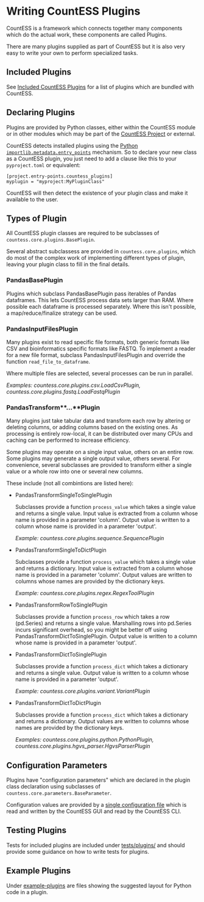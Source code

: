 # Writing CountESS Plugins

CountESS is a framework which connects together many components which do the actual
work, these components are called Plugins.  

There are many plugins supplied as part of CountESS but it is also very easy to 
write your own to perform specialized tasks.

## Included Plugins

See [Included CountESS Plugins](../included-plugins/) for a list of plugins which are
bundled with CountESS.

## Declaring Plugins

Plugins are provided by Python classes, either within the CountESS module or 
in other modules which may be part of the
[CountESS Project](https://github.com/CountESS-Project/) or external.

CountESS detects installed plugins using the 
[Python `importlib.metadata.entry_points`](https://docs.python.org/3/library/importlib.metadata.html#entry-points)
mechanism.  So to declare your new class as a CountESS plugin, you
just need to add a clause like this to your `pyproject.toml` or
equivalent:

```
[project.entry-points.countess_plugins]
myplugin = "myproject:MyPluginClass"
```

CountESS will then detect the existence of your plugin class and make 
it available to the user.

## Types of Plugin

All CountESS plugin classes are required to be subclasses of
`countess.core.plugins.BasePlugin`.

Several abstract subclassess are provided in `countess.core.plugins`,
which do most of the complex work of implementing different types of
plugin, leaving your plugin class to fill in the final details.

### PandasBasePlugin

Plugins which subclass PandasBasePlugin pass iterables of Pandas dataframes.
This lets CountESS process data sets larger than RAM.  Where possible each
dataframe is processed separately.  Where this isn't possible, a map/reduce/finalize
strategy can be used.

### PandasInputFilesPlugin

Many plugins exist to read specific file formats, both generic formats like CSV and
bioinformatics specific formats like FASTQ.  To implement a reader for a new file format,
subclass PandasInputFilesPlugin and override the function `read_file_to_dataframe`.

Where multiple files are selected, several processes can be run in parallel.

*Examples: countess.core.plugins.csv.LoadCsvPlugin, countess.core.plugins.fastq.LoadFastqPlugin*

### PandasTransform**...**Plugin

Many plugins just take tabular data and transform each row by
altering or deleting columns, or adding columns based on the existing ones.
As processing is entirely row-local, it can be distributed over many CPUs
and caching can be performed to increase efficiency.

Some plugins may operate on a single input value, others on an entire row.
Some plugins may generate a single output value, others several.
For convenience, several subclasses are provided to transform either a 
single value or a whole row into one or several new columns.

These include (not all combintions are listed here):

* PandasTransformSingleToSinglePlugin

  Subclasses provide a function `process_value` which takes a single value and returns a single value.
  Input value is extracted from a column whose name is provided in a parameter 'column'.
  Output value is written to a column whose name is provided in a parameter 'output'.

  *Example: countess.core.plugins.sequence.SequencePlugin*

<!--
* PandasTransformSingleToTuplePlugin

  Subclasses provide a function `process_value` which takes a single value and returns a tuple of values.
  Input value is extracted from a column whose name is provided in a parameter 'column'.
  Output values are written to columns whose names are provided in subparameter 'name' of an array parameter 'output'.
-->
  
* PandasTransformSingleToDictPlugin

  Subclasses provide a function `process_value` which takes a single value and returns a dictionary.
  Input value is extracted from a column whose name is provided in a parameter 'column'.
  Output values are written to columns whose names are provided by the dictionary keys.
  
  *Example: countess.core.plugins.regex.RegexToolPlugin*

* PandasTransformRowToSinglePlugin

  Subclasses provide a function `process_row` which takes a row (pd.Series) and returns a single value.
  Marshalling rows into pd.Series incurs significant overhead, so you might be better off using PandasTransformDictToSinglePlugin.
  Output value is written to a column whose name is provided in a parameter 'output'.

<!--
* PandasTransformRowToTuplePlugin

  Subclasses provide a function `process_row` which takes a row (pd.Series) and returns a tuple of values.
  Marshalling rows into pd.Series incurs significant overhead, so you might be better off using PandasTransformDictToTuplePlugin.
  Output values are written to columns whose names are provided in subparameter 'name' of an array parameter 'output'.

* PandasTransformRowToDictPlugin

  Subclasses provide a function `process_row` which takes a row (pd.Series) and returns a dictionary.
  Marshalling rows into pd.Series incurs significant overhead, so you might be better off using PandasTransformDictToDictPlugin.
  Output values are written to columns whose names are provided by the dictionary keys.
-->

* PandasTransformDictToSinglePlugin

  Subclasses provide a function `process_dict` which takes a dictionary and returns a single value.
  Output value is written to a column whose name is provided in a parameter 'output'.

  *Example: countess.core.plugins.variant.VariantPlugin*

<!--
* PandasTransformDictToTuplePlugin

  Subclasses provide a function `process_dict` which takes a dictionary and returns a tuple of values.
  Output values are written to columns whose names are provided in subparameter 'name' of an array parameter 'output'.
-->

* PandasTransformDictToDictPlugin

  Subclasses provide a function `process_dict` which takes a dictionary and returns a dictionary.
  Output values are written to columns whose names are provided by the dictionary keys.

  *Examples: countess.core.plugins.python.PythonPlugin, countess.core.plugins.hgvs\_parser.HgvsParserPlugin*

## Configuration Parameters

Plugins have "configuration parameters" which are declared in the plugin
class declaration using subclasses of `countess.core.parameters.BaseParameter`.

Configuration values are provided by a [single configuration file](../config-file-format/)
which is read and written by the CountESS GUI and read by the CountESS CLI.

## Testing Plugins

Tests for included plugins are included under
[tests/plugins/](https://github.com/CountESS-Project/CountESS/tree/main/tests/plugins)
and should provide some guidance on how to write tests for plugins.

## Example Plugins

Under [example-plugins](../example-plugins/) are files showing the 
suggested layout for Python code in a plugin.
